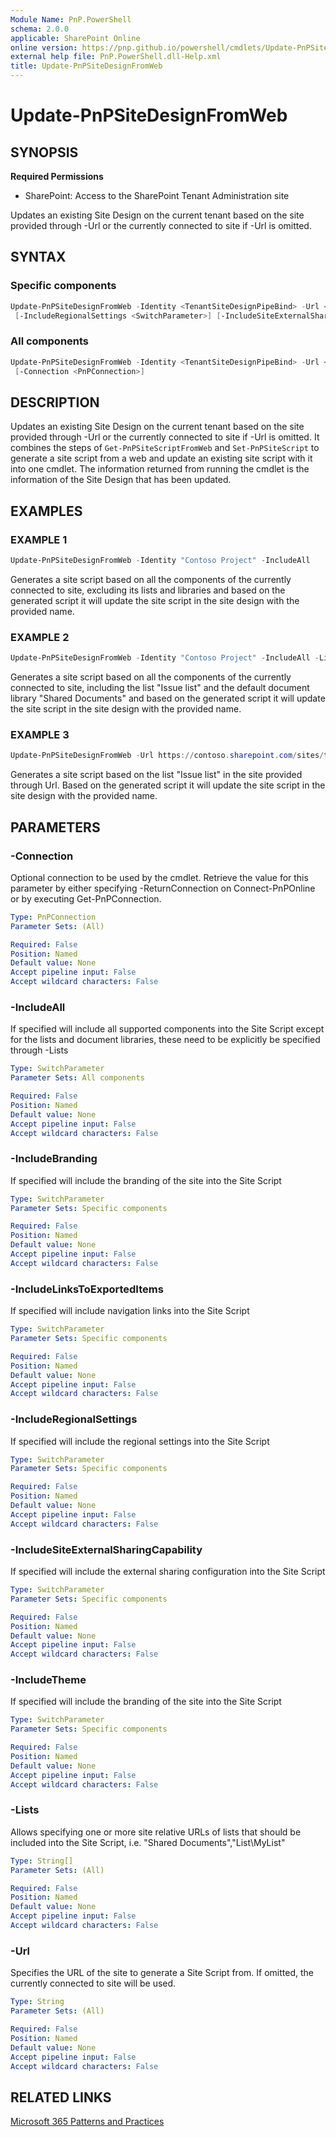 ```yaml
---
Module Name: PnP.PowerShell
schema: 2.0.0
applicable: SharePoint Online
online version: https://pnp.github.io/powershell/cmdlets/Update-PnPSiteDesignFromWeb.html
external help file: PnP.PowerShell.dll-Help.xml
title: Update-PnPSiteDesignFromWeb
---
```

  
# Update-PnPSiteDesignFromWeb

## SYNOPSIS

**Required Permissions**

* SharePoint: Access to the SharePoint Tenant Administration site

Updates an existing Site Design on the current tenant based on the site provided through -Url or the currently connected to site if -Url is omitted.

## SYNTAX

### Specific components
```powershell
Update-PnPSiteDesignFromWeb -Identity <TenantSiteDesignPipeBind> -Url <String> [-Lists <String[]>] [-IncludeBranding <SwitchParameter>] [-IncludeLinksToExportedItems <SwitchParameter>]
 [-IncludeRegionalSettings <SwitchParameter>] [-IncludeSiteExternalSharingCapability <SwitchParameter>] [-IncludeTheme <SwitchParameter>] [-Connection <PnPConnection>]
```

### All components
```powershell
Update-PnPSiteDesignFromWeb -Identity <TenantSiteDesignPipeBind> -Url <String> [-Lists <String[]>] [-IncludeAll <SwitchParameter>]
 [-Connection <PnPConnection>]
```

## DESCRIPTION

Updates an existing Site Design on the current tenant based on the site provided through -Url or the currently connected to site if -Url is omitted. It combines the steps of `Get-PnPSiteScriptFromWeb` and `Set-PnPSiteScript` to generate a site script from a web and update an existing site script with it into one cmdlet. The information returned from running the cmdlet is the information of the Site Design that has been updated.

## EXAMPLES

### EXAMPLE 1
```powershell
Update-PnPSiteDesignFromWeb -Identity "Contoso Project" -IncludeAll
```

Generates a site script based on all the components of the currently connected to site, excluding its lists and libraries and based on the generated script it will update the site script in the site design with the provided name.

### EXAMPLE 2
```powershell
Update-PnPSiteDesignFromWeb -Identity "Contoso Project" -IncludeAll -Lists ("/lists/Issue list", "Shared Documents)
```

Generates a site script based on all the components of the currently connected to site, including the list "Issue list" and the default document library "Shared Documents" and based on the generated script it will update the site script in the site design with the provided name.

### EXAMPLE 3
```powershell
Update-PnPSiteDesignFromWeb -Url https://contoso.sharepoint.com/sites/template -Identity "Contoso Project" -Lists "/lists/Issue list"
```

Generates a site script based on the list "Issue list" in the site provided through Url. Based on the generated script it will update the site script in the site design with the provided name.

## PARAMETERS

### -Connection
Optional connection to be used by the cmdlet. Retrieve the value for this parameter by either specifying -ReturnConnection on Connect-PnPOnline or by executing Get-PnPConnection.

```yaml
Type: PnPConnection
Parameter Sets: (All)

Required: False
Position: Named
Default value: None
Accept pipeline input: False
Accept wildcard characters: False
```

### -IncludeAll
If specified will include all supported components into the Site Script except for the lists and document libraries, these need to be explicitly be specified through -Lists

```yaml
Type: SwitchParameter
Parameter Sets: All components

Required: False
Position: Named
Default value: None
Accept pipeline input: False
Accept wildcard characters: False
```

### -IncludeBranding
If specified will include the branding of the site into the Site Script

```yaml
Type: SwitchParameter
Parameter Sets: Specific components

Required: False
Position: Named
Default value: None
Accept pipeline input: False
Accept wildcard characters: False
```

### -IncludeLinksToExportedItems
If specified will include navigation links into the Site Script

```yaml
Type: SwitchParameter
Parameter Sets: Specific components

Required: False
Position: Named
Default value: None
Accept pipeline input: False
Accept wildcard characters: False
```

### -IncludeRegionalSettings
If specified will include the regional settings into the Site Script

```yaml
Type: SwitchParameter
Parameter Sets: Specific components

Required: False
Position: Named
Default value: None
Accept pipeline input: False
Accept wildcard characters: False
```

### -IncludeSiteExternalSharingCapability
If specified will include the external sharing configuration into the Site Script

```yaml
Type: SwitchParameter
Parameter Sets: Specific components

Required: False
Position: Named
Default value: None
Accept pipeline input: False
Accept wildcard characters: False
```

### -IncludeTheme
If specified will include the branding of the site into the Site Script

```yaml
Type: SwitchParameter
Parameter Sets: Specific components

Required: False
Position: Named
Default value: None
Accept pipeline input: False
Accept wildcard characters: False
```

### -Lists
Allows specifying one or more site relative URLs of lists that should be included into the Site Script, i.e. "Shared Documents","List\MyList"

```yaml
Type: String[]
Parameter Sets: (All)

Required: False
Position: Named
Default value: None
Accept pipeline input: False
Accept wildcard characters: False
```

### -Url
Specifies the URL of the site to generate a Site Script from. If omitted, the currently connected to site will be used.

```yaml
Type: String
Parameter Sets: (All)

Required: False
Position: Named
Default value: None
Accept pipeline input: False
Accept wildcard characters: False
```

## RELATED LINKS

[Microsoft 365 Patterns and Practices](https://aka.ms/m365pnp)
